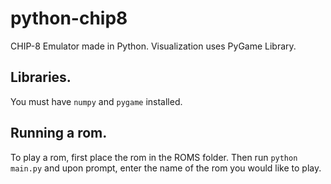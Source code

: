 # python-chip8

CHIP-8 Emulator made in Python. Visualization uses PyGame Library.

## Libraries.
You must have `numpy` and `pygame` installed.

## Running a rom.
To play a rom, first place the rom in the ROMS folder.
Then run `python main.py` and upon prompt, enter the name of the rom you would like to play.
